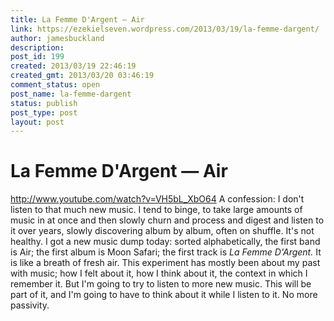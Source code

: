 ```yaml
---
title: La Femme D'Argent — Air
link: https://ezekielseven.wordpress.com/2013/03/19/la-femme-dargent/
author: jamesbuckland
description: 
post_id: 199
created: 2013/03/19 22:46:19
created_gmt: 2013/03/20 03:46:19
comment_status: open
post_name: la-femme-dargent
status: publish
post_type: post
layout: post
---
```


# La Femme D'Argent — Air

http://www.youtube.com/watch?v=VH5bL_XbO64 A confession: I don't listen to that much new music. I tend to binge, to take large amounts of music in at once and then slowly churn and process and digest and listen to it over years, slowly discovering album by album, often on shuffle. It's not healthy. I got a new music dump today: sorted alphabetically, the first band is Air; the first album is Moon Safari; the first track is _La Femme D'Argent._ It is like a breath of fresh air. This experiment has mostly been about my past with music; how I felt about it, how I think about it, the context in which I remember it. But I'm going to try to listen to more new music. This will be part of it, and I'm going to have to think about it while I listen to it. No more passivity.